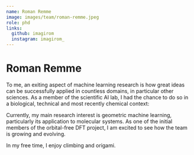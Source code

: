 ```yaml
---
name: Roman Remme
image: images/team/roman-remme.jpeg
role: phd
links:
  github: imagirom
  instagram: imagirom_
---
```


# Roman Remme

To me, an exiting aspect of machine learning research is how great ideas can be successfully applied in countless domains, 
in particular other sciences.
As a member of the scientific AI lab, I had the chance to do so in a biological, technical and most recently chemical context:

Currently, my main research interest is geometric machine learning, particularly its application to molecular systems.
As one of the initial members of the orbital-free DFT project, I am excited to see how the team is growing and evolving.

In my free time, I enjoy climbing and origami.
